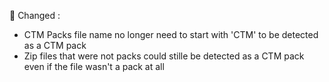 🫧 Changed :

- CTM Packs file name no longer need to start with 'CTM' to be detected as a CTM pack
- Zip files that were not packs could stille be detected as a CTM pack even if the file wasn't a pack at all